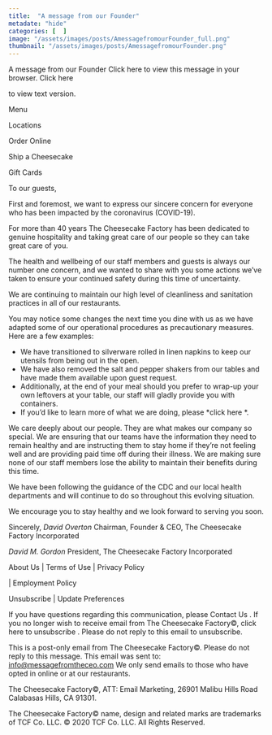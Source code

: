 ```yaml
---
title:  "A message from our Founder"
metadate: "hide"
categories: [  ]
image: "/assets/images/posts/AmessagefromourFounder_full.png"
thumbnail: "/assets/images/posts/AmessagefromourFounder.png"
---
```

A message from our Founder
Click here
 to
view this message in your browser. Click here

to view text version.



 Menu



Locations


 Order
Online 

 Ship
a Cheesecake


 Gift
Cards 

To our guests,

First and foremost, we want to express our sincere concern for everyone who
has been impacted by the coronavirus (COVID-19).

For more than 40 years The Cheesecake Factory has been dedicated to genuine
hospitality and taking great care of our people so they can take great care
of you.

The health and wellbeing of our staff members and guests is always our
number one concern, and we wanted to share with you some actions we’ve
taken to ensure your continued safety during this time of uncertainty.

We are continuing to maintain our high level of cleanliness and sanitation
practices in all of our restaurants.

You may notice some changes the next time you dine with us as we have
adapted some of our operational procedures as precautionary measures.  Here
are a few examples:


   - We have transitioned to silverware rolled in linen napkins to keep our
   utensils from being out in the open.
   - We have also removed the salt and pepper shakers from our tables and
   have made them available upon guest request.
   - Additionally, at the end of your meal should you prefer to wrap-up
   your own leftovers at your table, our staff will gladly provide you with
   containers.
   - If you’d like to learn more of what we are doing, please *click here
   *.

We care deeply about our people.  They are what makes our company so
special.  We are ensuring that our teams have the information they need to
remain healthy and are instructing them to stay home if they’re not feeling
well and are providing paid time off during their illness.  We are making
sure none of our staff members lose the ability to maintain their benefits
during this time.

We have been following the guidance of the CDC and our local health
departments and will continue to do so throughout this evolving situation.

We encourage you to stay healthy and we look forward to serving you soon.

Sincerely,
*David Overton*
Chairman, Founder & CEO, The Cheesecake Factory Incorporated

*David M. Gordon*
President, The Cheesecake Factory Incorporated

 
 
 

About Us
  |  Terms
of Use 
  |  Privacy Policy

|  Employment
Policy 

Unsubscribe
  |  Update
Preferences

If you have questions regarding this communication, please Contact Us
. If
you no longer wish to receive email from The Cheesecake Factory©, click
here to unsubscribe
. Please
do not reply to this email to unsubscribe.

This is a post-only email from The Cheesecake Factory©. Please do not reply
to this message.
This email was sent to: info@messagefromtheceo.com
We only send emails to those who have opted in online or at our restaurants.

The Cheesecake Factory©, ATT: Email Marketing, 26901 Malibu Hills Road
Calabasas Hills, CA 91301.

The Cheesecake Factory© name, design and related marks are trademarks of
TCF Co. LLC.
© 2020 TCF Co. LLC. All Rights Reserved.

